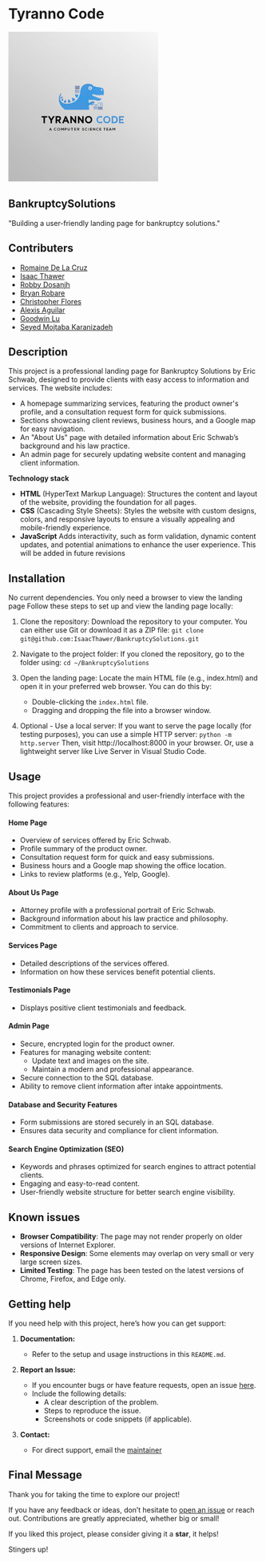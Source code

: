 # Tyranno Code
<img src="images/tyranno-avatar.png" alt="team photo" width="300">

## BankruptcySolutions
"Building a user-friendly landing page for bankruptcy solutions."

## Contributers 

- [Romaine De La Cruz](https://github.com/username)
- [Isaac Thawer](https://github.com/username)
- [Robby Dosanjh](https://github.com/username)
- [Bryan Robare](https://github.com/username)
- [Christopher Flores](https://github.com/username)
- [Alexis Aguilar](https://github.com/username)
- [Goodwin Lu](https://github.com/username)
- [Seyed Mojtaba Karanizadeh](https://github.com/username)


## Description
This project is a professional landing page for Bankruptcy Solutions by Eric Schwab, designed to provide clients with easy access to information and services. The website includes:
*   A homepage summarizing services, featuring the product owner's profile, and a consultation request form for quick submissions.
*   Sections showcasing client reviews, business hours, and a Google map for easy navigation.
*   An "About Us" page with detailed information about Eric Schwab’s background and his law practice.
*   An admin page for securely updating website content and managing client information.


**Technology stack**
* **HTML** (HyperText Markup Language): Structures the content and layout of the website, providing the foundation for all pages.
* **CSS** (Cascading Style Sheets): Styles the website with custom designs, colors, and responsive layouts to ensure a visually appealing and mobile-friendly experience.
* **JavaScript** Adds interactivity, such as form validation, dynamic content updates, and potential animations to enhance the user experience. This will be added in future revisions

## Installation

No current dependencies. You only need a browser to view the landing page
Follow these steps to set up and view the landing page locally:
1. Clone the repository: Download the repository to your computer. You can either use Git or download it as a ZIP file:
    `git clone git@github.com:IsaacThawer/BankruptcySolutions.git `

2. Navigate to the project folder: If you cloned the repository, go to the folder using:
    `cd ~/BankruptcySolutions`

3. Open the landing page: Locate the main HTML file (e.g., index.html) and open it in your preferred web browser. You can do this by:
    + Double-clicking the `index.html` file.
    + Dragging and dropping the file into a browser window.
4. Optional - Use a local server: If you want to serve the page locally (for testing purposes), you can use a simple HTTP server:
    `python -m http.server`
Then, visit http://localhost:8000 in your browser.
Or, use a lightweight server like Live Server in Visual Studio Code.

## Usage

This project provides a professional and user-friendly interface with the following features:

#### Home Page
- Overview of services offered by Eric Schwab.
- Profile summary of the product owner.
- Consultation request form for quick and easy submissions.
- Business hours and a Google map showing the office location.
- Links to review platforms (e.g., Yelp, Google).

#### About Us Page
- Attorney profile with a professional portrait of Eric Schwab.
- Background information about his law practice and philosophy.
- Commitment to clients and approach to service.

#### Services Page
- Detailed descriptions of the services offered.
- Information on how these services benefit potential clients.

#### Testimonials Page
- Displays positive client testimonials and feedback.

#### Admin Page
- Secure, encrypted login for the product owner.
- Features for managing website content:
  - Update text and images on the site.
  - Maintain a modern and professional appearance.
- Secure connection to the SQL database.
- Ability to remove client information after intake appointments.

#### Database and Security Features
- Form submissions are stored securely in an SQL database.
- Ensures data security and compliance for client information.

#### Search Engine Optimization (SEO)
- Keywords and phrases optimized for search engines to attract potential clients.
- Engaging and easy-to-read content.
- User-friendly website structure for better search engine visibility.


## Known issues
- **Browser Compatibility**: The page may not render properly on older versions of Internet Explorer.  
- **Responsive Design**: Some elements may overlap on very small or very large screen sizes.  
- **Limited Testing**: The page has been tested on the latest versions of Chrome, Firefox, and Edge only.  


## Getting help
If you need help with this project, here’s how you can get support:
1. **Documentation:**  
   - Refer to the setup and usage instructions in this `README.md`.

2. **Report an Issue:**  
   - If you encounter bugs or have feature requests, open an issue [here](https://github.com/IsaacThawer/BankruptcySolutions/issues).  
   - Include the following details:
     - A clear description of the problem.
     - Steps to reproduce the issue.
     - Screenshots or code snippets (if applicable).

3. **Contact:**  
   - For direct support, email the [maintainer](mailto:rdelacruz2@csus.edu)

## Final Message

Thank you for taking the time to explore our project!

If you have any feedback or ideas, don’t hesitate to [open an issue](hhttps://github.com/IsaacThawer/BankruptcySolutions/issues) or reach out. Contributions are greatly appreciated, whether big or small!  

If you liked this project, please consider giving it a **star**, it helps!  

Stingers up!

